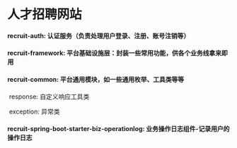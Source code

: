 # 人才招聘网站



#### recruit-auth: 认证服务（负责处理用户登录、注册、账号注销等）

#### recruit-framework: 平台基础设施层：封装一些常用功能，供各个业务线拿来即用

#### recruit-common: 平台通用模块，如一些通用枚举、工具类等等

​	response: 自定义响应工具类

​	exception: 异常类

#### recruit-spring-boot-starter-biz-operationlog: 业务操作日志组件-记录用户的操作日志
